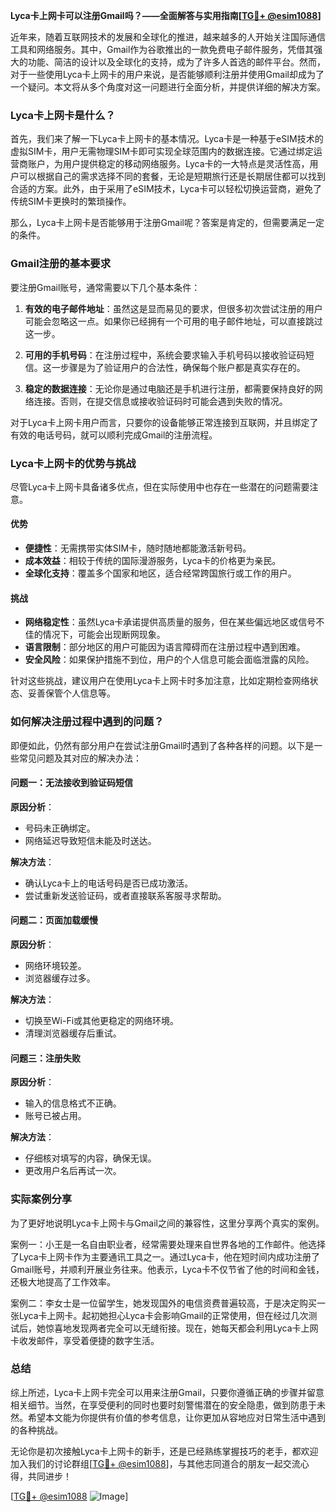 **Lyca卡上网卡可以注册Gmail吗？——全面解答与实用指南[[TG💪+ @esim1088](https://t.me/s/esim1088)]**

近年来，随着互联网技术的发展和全球化的推进，越来越多的人开始关注国际通信工具和网络服务。其中，Gmail作为谷歌推出的一款免费电子邮件服务，凭借其强大的功能、简洁的设计以及全球化的支持，成为了许多人首选的邮件平台。然而，对于一些使用Lyca卡上网卡的用户来说，是否能够顺利注册并使用Gmail却成为了一个疑问。本文将从多个角度对这一问题进行全面分析，并提供详细的解决方案。

### Lyca卡上网卡是什么？

首先，我们来了解一下Lyca卡上网卡的基本情况。Lyca卡是一种基于eSIM技术的虚拟SIM卡，用户无需物理SIM卡即可实现全球范围内的数据连接。它通过绑定运营商账户，为用户提供稳定的移动网络服务。Lyca卡的一大特点是灵活性高，用户可以根据自己的需求选择不同的套餐，无论是短期旅行还是长期居住都可以找到合适的方案。此外，由于采用了eSIM技术，Lyca卡可以轻松切换运营商，避免了传统SIM卡更换时的繁琐操作。

那么，Lyca卡上网卡是否能够用于注册Gmail呢？答案是肯定的，但需要满足一定的条件。

### Gmail注册的基本要求

要注册Gmail账号，通常需要以下几个基本条件：

1. **有效的电子邮件地址**：虽然这是显而易见的要求，但很多初次尝试注册的用户可能会忽略这一点。如果你已经拥有一个可用的电子邮件地址，可以直接跳过这一步。
   
2. **可用的手机号码**：在注册过程中，系统会要求输入手机号码以接收验证码短信。这一步骤是为了验证用户的合法性，确保每个账户都是真实存在的。

3. **稳定的数据连接**：无论你是通过电脑还是手机进行注册，都需要保持良好的网络连接。否则，在提交信息或接收验证码时可能会遇到失败的情况。

对于Lyca卡上网卡用户而言，只要你的设备能够正常连接到互联网，并且绑定了有效的电话号码，就可以顺利完成Gmail的注册流程。

### Lyca卡上网卡的优势与挑战

尽管Lyca卡上网卡具备诸多优点，但在实际使用中也存在一些潜在的问题需要注意。

#### 优势

- **便捷性**：无需携带实体SIM卡，随时随地都能激活新号码。
- **成本效益**：相较于传统的国际漫游服务，Lyca卡的价格更为亲民。
- **全球化支持**：覆盖多个国家和地区，适合经常跨国旅行或工作的用户。

#### 挑战

- **网络稳定性**：虽然Lyca卡承诺提供高质量的服务，但在某些偏远地区或信号不佳的情况下，可能会出现断网现象。
- **语言限制**：部分地区的用户可能因为语言障碍而在注册过程中遇到困难。
- **安全风险**：如果保护措施不到位，用户的个人信息可能会面临泄露的风险。

针对这些挑战，建议用户在使用Lyca卡上网卡时多加注意，比如定期检查网络状态、妥善保管个人信息等。

### 如何解决注册过程中遇到的问题？

即便如此，仍然有部分用户在尝试注册Gmail时遇到了各种各样的问题。以下是一些常见问题及其对应的解决办法：

#### 问题一：无法接收到验证码短信

**原因分析**：
- 号码未正确绑定。
- 网络延迟导致短信未能及时送达。

**解决方法**：
- 确认Lyca卡上的电话号码是否已成功激活。
- 尝试重新发送验证码，或者直接联系客服寻求帮助。

#### 问题二：页面加载缓慢

**原因分析**：
- 网络环境较差。
- 浏览器缓存过多。

**解决方法**：
- 切换至Wi-Fi或其他更稳定的网络环境。
- 清理浏览器缓存后重试。

#### 问题三：注册失败

**原因分析**：
- 输入的信息格式不正确。
- 账号已被占用。

**解决方法**：
- 仔细核对填写的内容，确保无误。
- 更改用户名后再试一次。

### 实际案例分享

为了更好地说明Lyca卡上网卡与Gmail之间的兼容性，这里分享两个真实的案例。

案例一：小王是一名自由职业者，经常需要处理来自世界各地的工作邮件。他选择了Lyca卡上网卡作为主要通讯工具之一。通过Lyca卡，他在短时间内成功注册了Gmail账号，并顺利开展业务往来。他表示，Lyca卡不仅节省了他的时间和金钱，还极大地提高了工作效率。

案例二：李女士是一位留学生，她发现国外的电信资费普遍较高，于是决定购买一张Lyca卡上网卡。起初她担心Lyca卡会影响Gmail的正常使用，但在经过几次测试后，她惊喜地发现两者完全可以无缝衔接。现在，她每天都会利用Lyca卡上网卡收发邮件，享受着便捷的数字生活。

### 总结

综上所述，Lyca卡上网卡完全可以用来注册Gmail，只要你遵循正确的步骤并留意相关细节。当然，在享受便利的同时也要时刻警惕潜在的安全隐患，做到防患于未然。希望本文能为你提供有价值的参考信息，让你更加从容地应对日常生活中遇到的各种挑战。

无论你是初次接触Lyca卡上网卡的新手，还是已经熟练掌握技巧的老手，都欢迎加入我们的讨论群组[[TG💪+ @esim1088](https://t.me/s/esim1088)]，与其他志同道合的朋友一起交流心得，共同进步！

[[TG💪+ @esim1088](https://t.me/s/esim1088) ![Image](https://i.postimg.cc/4NQfJmqS/Snipaste-2025-05-13-00-14-12.png)]